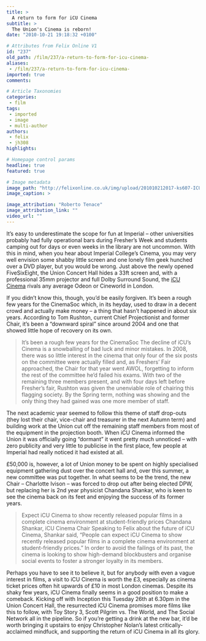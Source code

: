```yaml
---
title: >
  A return to form for iCU Cinema
subtitle: >
  The Union's Cinema is reborn!
date: "2010-10-21 19:18:32 +0100"

# Attributes from Felix Online V1
id: "237"
old_path: /film/237/a-return-to-form-for-icu-cinema-
aliases:
 - /film/237/a-return-to-form-for-icu-cinema-
imported: true
comments:

# Article Taxonomies
categories:
 - film
tags:
 - imported
 - image
 - multi-author
authors:
 - felix
 - jh308
highlights:

# Homepage control params
headline: true
featured: true

# Image metadata
image_path: "http://felixonline.co.uk/img/upload/201010212017-ks607-ICUcinme.jpg"
image_caption: >

image_attribution: "Roberto Tenace"
image_attribution_link: ""
video_url: ""
---
```


It’s easy to underestimate the scope for fun at Imperial – other universities probably had fully operational bars during Fresher’s Week and students camping out for days or even weeks in the library are not uncommon. With this in mind, when you hear about Imperial College’s Cinema, you may very well envision some shabby little screen and one lonely film geek hunched over a DVD player, but you would be wrong. Just above the newly opened FiveSixEight, the Union Concert Hall hides a 33ft screen and, with a professional 35mm projector and full Dolby Surround Sound, the [iCU Cinema](http://www.union.ic.ac.uk/arts/cinema/) rivals any average Odeon or Cineworld in London.

If you didn’t know this, though, you’d be easily forgiven. It’s been a rough few years for the CinemaSoc which, in its heyday, used to draw in a decent crowd and actually make money – a thing that hasn’t happened in about six years. According to Tom Rushton, current Chief Projectionist and former Chair, it’s been a “downward spiral” since around 2004 and one that showed little hope of recovery on its own.
> It’s been a rough few years for the CinemaSoc
The decline of iCU’s Cinema is a snowballing of bad luck and minor mistakes. In 2008, there was so little interest in the cinema that only four of the six posts on the committee were actually filled and, as Freshers’ Fair approached, the Chair for that year went AWOL, forgetting to inform the rest of the committee he’d failed his exams. With two of the remaining three members present, and with four days left before Fresher’s fair, Rushton was given the unenviable role of chairing this flagging society. By the Spring term, nothing was showing and the only thing they had gained was one more member of staff.

The next academic year seemed to follow this theme of staff drop-outs (they lost their chair, vice-chair and treasurer in the next Autumn term) and building work at the Union cut off the remaining staff members from most of the equipment in the projection booth. When iCU Cinema informed the Union it was officially going “dormant” it went pretty much unnoticed – with zero publicity and very little to publicise in the first place, few people at Imperial had really noticed it had existed at all.

£50,000 is, however, a lot of Union money to be spent on highly specialised equipment gathering dust over the concert hall and, over this summer, a new committee was put together. In what seems to be the trend, the new Chair – Charlotte Ivison – was forced to drop out after being elected DPW, but replacing her is 2nd year physicist Chandana Shankar, who is keen to see the cinema back on its feet and enjoying the success of its former years.
> Expect iCU Cinema to show recently released popular films in a complete cinema environment at student-friendly prices
> Chandana Shankar, iCU Cinema Chair
Speaking to Felix about the future of iCU Cinema, Shankar said, “People can expect iCU Cinema to show recently released popular films in a complete cinema environment at student-friendly prices.” In order to avoid the failings of its past, the cinema is looking to show high-demand blockbusters and organise social events to foster a stronger loyalty in its members.

Perhaps you have to see it to believe it, but for anybody with even a vague interest in films, a visit to iCU Cinema is worth the £3, especially as cinema ticket prices often hit upwards of £10 in most London cinemas. Despite its shaky few years, iCU Cinema finally seems in a good position to make a comeback. Kicking off with Inception this Tuesday 26th at 6.30pm in the Union Concert Hall, the resurrected iCU Cinema promises more films like this to follow, with Toy Story 3, Scott Pilgrim vs. The World, and The Social Network all in the pipeline. So if you’re getting a drink at the new bar, it’d be worth bringing it upstairs to enjoy Christopher Nolan’s latest critically-acclaimed mindfuck, and supporting the return of iCU Cinema in all its glory.
